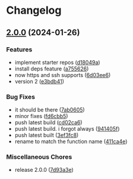 # Changelog

## [2.0.0](https://github.com/ProxityStudios/freshland/compare/v1.0.4...v2.0.0) (2024-01-26)

### Features

* implement starter repos ([d18049a](https://github.com/ProxityStudios/freshland/commit/d18049a141a97403486cfed5a70030ca44c3390d))
* install deps feature ([a755626](https://github.com/ProxityStudios/freshland/commit/a7556262644c7c9829a9c8f50ff655ed7d043697))
* now https and ssh supports ([6d03ee6](https://github.com/ProxityStudios/freshland/commit/6d03ee64e1b7cc29d5f0e728e0b17f3c614647f9))
* version 2 ([e3bdb41](https://github.com/ProxityStudios/freshland/commit/e3bdb41b4ba20cbde94e96206faee056d8c3cea8))

### Bug Fixes

* it should be there ([7ab0605](https://github.com/ProxityStudios/freshland/commit/7ab0605850e38df53cbb8fb46f7bf0fa136bff1e))
* minor fixes ([fd6cbb5](https://github.com/ProxityStudios/freshland/commit/fd6cbb52c46f365d695f9b8e75181c37e2c0a31c))
* push latest build ([cd02ca6](https://github.com/ProxityStudios/freshland/commit/cd02ca623a84bd9699d61ab6ff0997762f573e84))
* push latest build. i forgot always ([941405f](https://github.com/ProxityStudios/freshland/commit/941405f9d58fb077a10fa6c7ac2f0a89f944b8a1))
* push latest built ([3ef3fc8](https://github.com/ProxityStudios/freshland/commit/3ef3fc8bba6a800b9b932bae1fad1d33ffcf6c16))
* rename to match the function name ([411ca4e](https://github.com/ProxityStudios/freshland/commit/411ca4e4294860f9e8056d8a6609ac90296f1fd2))

### Miscellaneous Chores

* release 2.0.0 ([7d93a3e](https://github.com/ProxityStudios/freshland/commit/7d93a3efd407d4d6889237602ed2e0b0d11a5be0))
